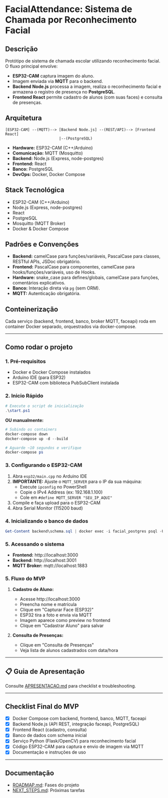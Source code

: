 # FacialAttendance: Sistema de Chamada por Reconhecimento Facial

## Descrição
Protótipo de sistema de chamada escolar utilizando reconhecimento facial. O fluxo principal envolve:
- **ESP32-CAM** captura imagem do aluno.
- Imagem enviada via **MQTT** para o backend.
- **Backend Node.js** processa a imagem, realiza o reconhecimento facial e armazena o registro de presença no **PostgreSQL**.
- **Frontend React** permite cadastro de alunos (com suas faces) e consulta de presenças.

## Arquitetura
```
[ESP32-CAM] --(MQTT)--> [Backend Node.js] --(REST/API)--> [Frontend React]
                        |--(PostgreSQL)
```
- **Hardware:** ESP32-CAM (C++/Arduino)
- **Comunicação:** MQTT (Mosquitto)
- **Backend:** Node.js (Express, node-postgres)
- **Frontend:** React
- **Banco:** PostgreSQL
- **DevOps:** Docker, Docker Compose

## Stack Tecnológica
- ESP32-CAM (C++/Arduino)
- Node.js (Express, node-postgres)
- React
- PostgreSQL
- Mosquitto (MQTT Broker)
- Docker & Docker Compose

## Padrões e Convenções
- **Backend:** camelCase para funções/variáveis, PascalCase para classes, RESTful APIs, JSDoc obrigatório.
- **Frontend:** PascalCase para componentes, camelCase para hooks/funções/variáveis, uso de Hooks.
- **Hardware:** snake_case para defines/globais, camelCase para funções, comentários explicativos.
- **Banco:** Interação direta via `pg` (sem ORM).
- **MQTT:** Autenticação obrigatória.

## Conteinerização
Cada serviço (backend, frontend, banco, broker MQTT, faceapi) roda em container Docker separado, orquestrados via docker-compose.

---

## Como rodar o projeto

### 1. Pré-requisitos
- Docker e Docker Compose instalados
- Arduino IDE (para ESP32)
- ESP32-CAM com biblioteca PubSubClient instalada

### 2. Inicio Rápido
```powershell
# Execute o script de inicialização
.\start.ps1
```

**OU manualmente:**

```powershell
# Subindo os containers
docker-compose down
docker-compose up -d --build

# Aguarde ~10 segundos e verifique
docker-compose ps
```

### 3. Configurando o ESP32-CAM
1. Abra `esp32/main.cpp` no Arduino IDE
2. **IMPORTANTE:** Ajuste o `MQTT_SERVER` para o IP da sua máquina:
   - Execute `ipconfig` no PowerShell
   - Copie o IPv4 Address (ex: 192.168.1.100)
   - Cole em `#define MQTT_SERVER "SEU_IP_AQUI"`
3. Compile e faça upload para o ESP32-CAM
4. Abra Serial Monitor (115200 baud)

### 4. Inicializando o banco de dados
```powershell
Get-Content backend\schema.sql | docker exec -i facial_postgres psql -U facialuser -d facialdb
```

### 5. Acessando o sistema
- **Frontend:** http://localhost:3000
- **Backend:** http://localhost:3001
- **MQTT Broker:** mqtt://localhost:1883

### 5. Fluxo do MVP
1. **Cadastro de Aluno:**
   - Acesse http://localhost:3000
   - Preencha nome e matrícula
   - Clique em "Capturar Face (ESP32)"
   - ESP32 tira a foto e envia via MQTT
   - Imagem aparece como preview no frontend
   - Clique em "Cadastrar Aluno" para salvar

2. **Consulta de Presenças:**
   - Clique em "Consulta de Presenças"
   - Veja lista de alunos cadastrados com data/hora

---

## 📋 Guia de Apresentação
Consulte [APRESENTACAO.md](./APRESENTACAO.md) para checklist e troubleshooting.

---

## Checklist Final do MVP
- [x] Docker Compose com backend, frontend, banco, MQTT, faceapi
- [x] Backend Node.js (API REST, integração faceapi, PostgreSQL)
- [x] Frontend React (cadastro, consulta)
- [x] Banco de dados com schema inicial
- [x] Serviço Python (Flask/OpenCV) para reconhecimento facial
- [x] Código ESP32-CAM para captura e envio de imagem via MQTT
- [x] Documentação e instruções de uso

---

## Documentação
- [ROADMAP.md](./ROADMAP.md): Fases do projeto
- [NEXT_STEPS.md](./NEXT_STEPS.md): Próximas tarefas
